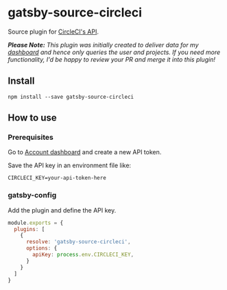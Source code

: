# gatsby-source-circleci

Source plugin for [CircleCI's API](https://circleci.com/docs/api/#circleci-api-reference-guide).

_**Please Note:** This plugin was initially created to deliver data for my [dashboard](https://status.lekoarts.de/) and hence only queries the user and projects. If you need more functionality, I'd be happy to review your PR and merge it into this plugin!_

## Install

```shell
npm install --save gatsby-source-circleci
```

## How to use

### Prerequisites

Go to [Account dashboard](https://circleci.com/account/api) and create a new API token.

Save the API key in an environment file like:

```
CIRCLECI_KEY=your-api-token-here
```

### gatsby-config

Add the plugin and define the API key.

```js
module.exports = {
  plugins: [
    {
      resolve: 'gatsby-source-circleci',
      options: {
        apiKey: process.env.CIRCLECI_KEY,
      }
    }
  ]
}
```